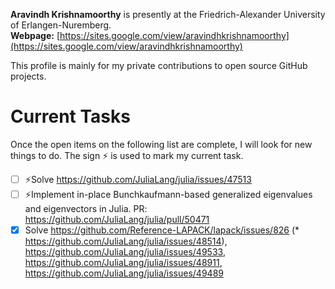 **Aravindh Krishnamoorthy** is presently at the Friedrich-Alexander University of Erlangen-Nuremberg.\
**Webpage:** [https://sites.google.com/view/aravindhkrishnamoorthy](https://sites.google.com/view/aravindhkrishnamoorthy)

This profile is mainly for my private contributions to open source GitHub projects.

# Current Tasks
Once the open items on the following list are complete, I will look for new things to do. The sign ⚡ is used to mark my current task.

- [ ] ⚡Solve https://github.com/JuliaLang/julia/issues/47513
- [ ] ⚡Implement in-place Bunchkaufmann-based generalized eigenvalues and eigenvectors in Julia. PR: https://github.com/JuliaLang/julia/pull/50471
- [X] Solve https://github.com/Reference-LAPACK/lapack/issues/826 (* https://github.com/JuliaLang/julia/issues/48514), https://github.com/JuliaLang/julia/issues/49533, https://github.com/JuliaLang/julia/issues/48911, https://github.com/JuliaLang/julia/issues/49489
